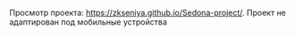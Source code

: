 Просмотр проекта: https://zkseniya.github.io/Sedona-project/.
Проект не адаптирован под мобильные устройства
